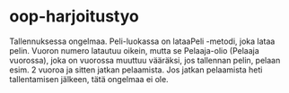 # oop-harjoitustyo
Tallennuksessa ongelmaa. Peli-luokassa on lataaPeli -metodi, joka lataa pelin. Vuoron numero latautuu oikein, mutta se Pelaaja-olio (Pelaaja vuorossa), joka on vuorossa muuttuu vääräksi, 
jos tallennan pelin, pelaan esim. 2 vuoroa ja sitten jatkan pelaamista. 
Jos jatkan pelaamista heti tallentamisen jälkeen, tätä ongelmaa ei ole.
